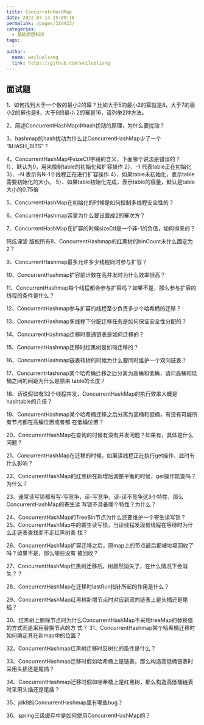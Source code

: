 ```yaml
---
title: ConcurretnHashMap
date: 2022-07-14 15:09:18
permalink: /pages/31d423/
categories:
  - 基础原理知识
tags:
  - 
author: 
  name: weiluoliang
  link: https://github.com/weiluoliang
---
```






## 面试题

1、如何找到大于一个数的最小2的幂？比如大于5的最小2的幂就是8，大于7的最小2的幂也是8，大于9的最小
2的幂是16，请列举2种方法。

2、简述ConcurrentHashMap中hash扰动的原理，为什么要扰动？

3、hashmap的hash扰动为什么比ConcurrentHashMap少了一个 “&HASH_BITS”？

4、ConcurrentHashMap中sizeCtl字段的含义，下面哪个说法是错误的？  
1）、默认为0，用来控制table的初始化和扩容操作
2）、-1 代表table正在初始化
3）、-N 表示有N-1个线程正在进行扩容操作
4）、如果table未初始化，表示table需要初始化的大小。
5）、如果table初始化完成，表示table的容量，默认是table大小的0.75倍

5、ConcurrentHashMap在初始化的时候是如何控制多线程安全性的？

6、ConcurrentHashmap容量为什么要设置成2的幂次方？

7、ConcurrentHashMap在扩容的时候sizeCtl是一个非-1的负值，如何得来的？

码炫课堂 版权所有8、ConcurrentHashmap的红黑树的binCount未什么固定为2？

9、ConcurrentHashmap最多允许多少线程同时参与扩容？

10、ConcurrentHashmap扩容前计数在高并发时为什么效率很高？

11、ConcurrentHashmap每个线程都会参与扩容吗？如果不是，那么参与扩容的线程的条件是什么？

12、ConcurrentHashmap参与扩容的线程至少负责多少个哈希桶的迁移？

13、ConcurrentHashmap多线程下分配迁移任务是如何保证安全性分配的？

14、ConcurrentHashmap迁移时普通链表是如何迁移的？

15、ConcurrentHashmap迁移时红黑树是如何迁移的？

16、ConcurrentHashmap链表转树的时候为什么要同时维护一个双向链表？

17、ConcurrentHashmap某个哈希桶迁移之后分离为高桶和低桶，请问高桶和低桶之间的间距为什么是原来
table的长度？

18、话说假如有32个线程并发，ConcurrentHashMap的执行效率大概是hashtable的几倍？

19、ConcurrentHashmap某个哈希桶迁移之后分离为高桶和低桶，有没有可能所有节点都在高桶位置或者都
在低桶位置？

20、ConcurrentHashMap在查询的时候有没有并发问题？如果有，具体是什么问题？

21、ConcurrentHashMap在迁移的时候，如果读线程正在执行get操作，此时有什么影响？

22、ConcurrentHashMap的红黑树在新增后调整平衡的时候，get操作能查吗？为什么？

23、通常读写锁都有写-写竞争，读-写竞争，读-读不竞争这3个特性，那么ConcurrentHashMap的寄生读
写锁不具备哪个特性？为什么？

24、ConcurrentHashMap的TreeBin节点为什么还要维护一个寄生读写锁？
25、ConcurrentHashMap中的寄生读写锁，当读线程发现有线程在等待时为什么走链表查找而不走红黑树查
找？

26、ConcurrentHashMap扩容迁移之后，原map上的节点最后都被垃圾回收了吗？如果不是，那么哪些没有
被回收？

27、ConcurrentHashMap红黑树迁移后，树居然消失了，在什么情况下会消失？？

28、ConcurrentHashMap在迁移时lastRun指针所起的作用是什么？

29、ConcurrentHashMap红黑树新增节点时对应到双向链表上是头插还是尾插？

30、红黑树上删除节点时为什么ConcurrentHashMap不采用treeMap的替换值的方式而是采用替换节点的方
式？
31、ConcurrentHashmap某个哈希桶迁移时如何确定其在新map中的位置？

32、ConcurrentHashmap红黑树迁移时反树化的条件是什么？

33、ConcurrentHashmap迁移时假如哈希桶上是链表，那么构造高低桶链表时采用头插还是尾插？

34、ConcurrentHashmap迁移时假如哈希桶上是红黑树，那么构造高低桶链表时采用头插还是尾插？

35、jdk8的ConcurrentHashmap里有哪些bug？

36、spring三级缓存中是如何使用ConcurrentHashMap的？
